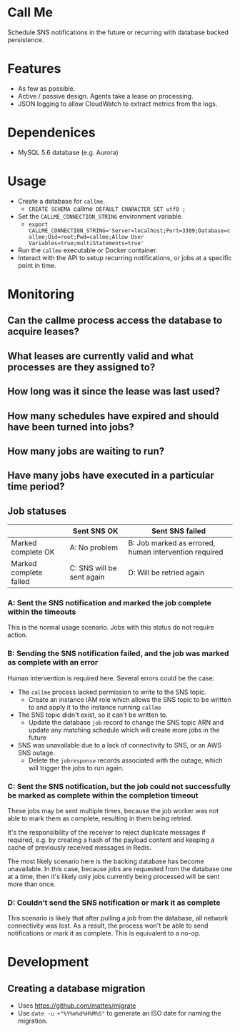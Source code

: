 # Call Me

Schedule SNS notifications in the future or recurring with database backed persistence.

# Features
 
 * As few as possible.
 * Active / passive design. Agents take a lease on processing.
 * JSON logging to allow CloudWatch to extract metrics from the logs.

# Dependenices

 * MySQL 5.6 database (e.g. Aurora)

# Usage

 * Create a database for `callme`.
   * `CREATE SCHEMA `callme` DEFAULT CHARACTER SET utf8 ;`
 * Set the `CALLME_CONNECTION_STRING` environment variable.
   * `export CALLME_CONNECTION_STRING='Server=localhost;Port=3309;Database=callme;Uid=root;Pwd=callme;Allow User Variables=true;multiStatements=true'`
 * Run the `callme` executable or Docker container.
 * Interact with the API to setup recurring notifications, or jobs at a specific point in time.

# Monitoring

## Can the callme process access the database to acquire leases?
## What leases are currently valid and what processes are they assigned to?
## How long was it since the lease was last used?
## How many schedules have expired and should have been turned into jobs?
## How many jobs are waiting to run?
## Have many jobs have executed in a particular time period?
## Job statuses

|                         | Sent SNS OK                | Sent SNS failed                                       |
| ----------------------- | -------------------------- | ----------------------------------------------------- |
| Marked complete OK      | A: No problem              | B: Job marked as errored, human intervention required |
| Marked complete failed  | C: SNS will be sent again  | D: Will be retried again                              |

### A: Sent the SNS notification and marked the job complete within the timeouts
This is the normal usage scenario. Jobs with this status do not require action.

### B: Sending the SNS notification failed, and the job was marked as complete with an error
Human intervention is required here. Several errors could be the case.

  * The `callme` process lacked permission to write to the SNS topic.
    * Create an instance IAM role which allows the SNS topic to be written to and apply it to the instance running `callme`
  * The SNS topic didn't exist, so it can't be written to.
    * Update the database `job` record to change the SNS topic ARN and update any matching schedule which will create more jobs in the future
  * SNS was unavailable due to a lack of connectivity to SNS, or an AWS SNS outage.
    * Delete the `jobresponse` records associated with the outage, which will trigger the jobs to run again.

### C: Sent the SNS notification, but the job could not successfully be marked as complete within the completion timeout
These jobs may be sent multiple times, because the job worker was not able to mark them as complete, resulting in them being retried.

It's the responsibility of the receiver to reject duplicate messages if required, e.g. by creating a hash of the payload content and keeping a cache of previously received messages in Redis.

The most likely scenario here is the backing database has become unavailable. In this case, because jobs are requested from the database one at a time, then it's likely only jobs currently being processed will be sent more than once.

### D: Couldn't send the SNS notification or mark it as complete
This scenario is likely that after pulling a job from the database, all network connectivity was lost. As a result, the process won't be able to send notifications or mark it as complete. This is equivalent to a no-op.

# Development

## Creating a database migration

 * Uses https://github.com/mattes/migrate
 * Use `date -u +"%Y%m%d%H%M%S"` to generate an ISO date for naming the migration.
